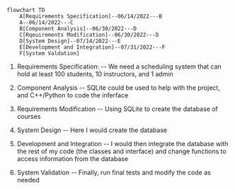 ```mermaid
flowchart TD
    A[Requirements Specification]--06/14/2022---B
    A--06/14/2022---C
    B[Component Analysis]--06/30/2022---D
    C[Rqeuirements Modification]--06/30/2022---D
    D[System Design]--07/14/2022---E
    E[Development and Integration]--07/31/2022---F
    F[System Valdation]
```

1.	Requirements Specification:
-- We need a scheduling system that can hold at least 100 students, 10 instructors, and 1 admin

2.	Component Analysis
-- SQLite could be used to help with the project, and C++/Python to code the inferface

3.	Requirements Modification
-- Using SQLite to create the database of courses

4.	System Design
-- Here I would create the database

5.	Development and Integration
-- I would then integrate the database with the rest of my code (the classes and interface) and change functions to access information from the database

6.	System Validation 
-- Finally, run final tests and modify the code as needed

